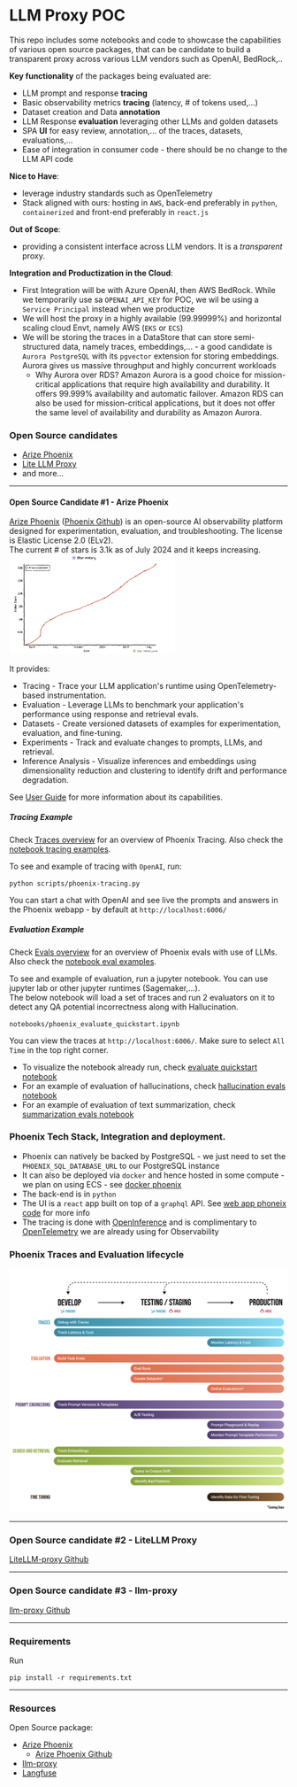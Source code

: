 # LLM Proxy POC

This repo includes some notebooks and code to showcase the capabilities of various open source packages, 
that can be candidate to build a transparent proxy across various LLM vendors such as OpenAI, BedRock,..  

**Key functionality** of the packages being evaluated are:
 - LLM prompt and response **tracing**
 - Basic observability metrics **tracing** (latency, # of tokens used,...)
 - Dataset creation and Data **annotation** 
 - LLM Response **evaluation** leveraging other LLMs and golden datasets
 - SPA **UI** for easy review, annotation,... of the traces, datasets, evaluations,...
 - Ease of integration in consumer code - there should be no change to the LLM API code

**Nice to Have**:
 - leverage industry standards such as OpenTelemetry
 - Stack aligned with ours: hosting in `AWS`, back-end preferably in `python`, `containerized` and front-end preferably in `react.js`

**Out of Scope**:
 - providing a consistent interface across LLM vendors. It is a *transparent* proxy.

**Integration and Productization in the Cloud**:
 - First Integration will be with Azure OpenAI, then AWS BedRock. While we temporarily use sa `OPENAI_API_KEY` for POC, we wil be using a `Service Principal` instead when we productize
 - We will host the proxy in a highly available (99.99999%) and horizontal scaling cloud Envt, namely AWS (`EKS` or `ECS`)
 - We will be storing the traces in a DataStore that can store semi-structured data, namely traces, embeddings,... - a good candidate is `Aurora PostgreSQL` with its `pgvector` extension for storing embeddings. Aurora gives us massive throughput and highly concurrent workloads 
   - Why Aurora over RDS? Amazon Aurora is a good choice for mission-critical applications that require high availability and durability. It offers 99.999% availability and automatic failover. Amazon RDS can also be used for mission-critical applications, but it does not offer the same level of availability and durability as Amazon Aurora.


### Open Source candidates
 - [Arize Phoenix](#open-source-candidate-1---arize-phoenix)
 - [Lite LLM Proxy](#open-source-candidate-2---litellm-proxy)
 - and more...

---

#### Open Source Candidate #1 - Arize Phoenix

[Arize Phoenix](https://docs.arize.com/phoenix) ([Phoenix Github](https://github.com/Arize-ai/phoenix)) is an open-source AI observability platform designed for experimentation, 
evaluation, and troubleshooting. The license is Elastic License 2.0 (ELv2).  
The current # of stars is 3.1k as of July 2024 and it keeps increasing.  
<img src="images/phoenix-arize-star-trend.png" alt="phoenix-arise" width="300"/>

It provides:
- Tracing - Trace your LLM application's runtime using OpenTelemetry-based instrumentation.
- Evaluation - Leverage LLMs to benchmark your application's performance using response and retrieval evals.
- Datasets - Create versioned datasets of examples for experimentation, evaluation, and fine-tuning.
- Experiments - Track and evaluate changes to prompts, LLMs, and retrieval.
- Inference Analysis - Visualize inferences and embeddings using dimensionality reduction and clustering to identify drift and performance degradation.


See [User Guide](https://docs.arize.com/phoenix/user-guide) for more information about its capabilities.

##### Tracing Example
Check [Traces overview](https://docs.arize.com/phoenix/tracing/llm-traces) for an overview of Phoenix Tracing.
Also check the [notebook tracing examples](https://github.com/Arize-ai/phoenix/tree/main/tutorials/tracing).  

To see and example of tracing with `OpenAI`, run:
```commandline
python scripts/phoenix-tracing.py
```
You can start a chat with OpenAI and see live the prompts and answers in the Phoenix webapp - by default at `http://localhost:6006/`


##### Evaluation Example
Check [Evals overview](https://docs.arize.com/phoenix/evaluation/llm-evals) for an overview of Phoenix evals with use of LLMs.
Also check the [notebook eval examples](https://github.com/Arize-ai/phoenix/tree/main/tutorials/evals).  

To see and example of evaluation, run a jupyter notebook.  You can use jupyter lab or other jupyter runtimes (Sagemaker,...).  
The below notebook will load a set of traces and run 2 evaluators on it to detect any QA potential incorrectness along with Hallucination.
```commandline
notebooks/phoenix_evaluate_quickstart.ipynb
```
You can view the traces at `http://localhost:6006/`. Make sure to select `All Time` in the top right corner.

- To visualize the notebook already run, check [evaluate quickstart notebook](notebooks/phoenix_evaluate_quickstart.ipynb)
- For an example of evaluation of hallucinations, check [hallucination evals notebook](notebooks/phoenix_evaluate_hallucination_classifications.ipynb)
- For an example of evaluation of text summarization, check [summarization evals notebook](notebooks/phoenix_evaluate_summarization_classifications.ipynb)

### Phoenix Tech Stack, Integration and deployment.
 
 - Phoenix can natively be backed by PostgreSQL - we just need to set the `PHOENIX_SQL_DATABASE_URL` to our PostgreSQL instance
 - It can also be deployed via `docker` and hence hosted in some compute - we plan on using ECS - see [docker phoenix](https://docs.arize.com/phoenix/deployment/docker)
 - The back-end is in `python`
 - The UI is a `react` app built on top of a `graphql` API. See [web app phoneix code](https://github.com/Arize-ai/phoenix/tree/main/app) for more info
 - The tracing is done with [OpenInference](https://github.com/Arize-ai/openinference?tab=readme-ov-file) and is complimentary to [OpenTelemetry](https://opentelemetry.io/) we are already using for Observability
### Phoenix Traces and Evaluation lifecycle 

<img src="images/phoenix-arise.png" alt="phoenix-arise" width="650"/>

---
### Open Source candidate #2 - LiteLLM Proxy

[LiteLLM-proxy Github](https://github.com/BerriAI/liteLLM-proxy)

---
### Open Source candidate #3 - llm-proxy

[llm-proxy Github](https://github.com/llm-proxy/llm-proxy)


---

### Requirements
Run
```commandline
pip install -r requirements.txt
```

---
### Resources
Open Source package:
 - [Arize Phoenix](https://docs.arize.com/phoenix)
   - [Arize Phoenix Github](https://github.com/Arize-ai/phoenix)  
 - [llm-proxy](https://github.com/llm-proxy/llm-proxy)
 - [Langfuse](https://langfuse.com/)